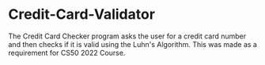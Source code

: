 # Credit-Card-Validator
The Credit Card Checker program asks the user for a credit card number and then checks if it is valid using the Luhn's Algorithm. This was made as a requirement for CS50 2022 Course.
